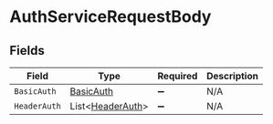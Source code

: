 # AuthServiceRequestBody


## Fields

| Field                                                 | Type                                                  | Required                                              | Description                                           |
| ----------------------------------------------------- | ----------------------------------------------------- | ----------------------------------------------------- | ----------------------------------------------------- |
| `BasicAuth`                                           | [BasicAuth](../../Models/Shared/BasicAuth.md)         | :heavy_minus_sign:                                    | N/A                                                   |
| `HeaderAuth`                                          | List<[HeaderAuth](../../Models/Shared/HeaderAuth.md)> | :heavy_minus_sign:                                    | N/A                                                   |